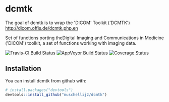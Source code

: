 # dcmtk

The goal of dcmtk is to wrap the 'DICOM' Toolkit ('DCMTK') http://dicom.offis.de/dcmtk.php.en

Set of functions porting theDigital Imaging and Communications in Medicine ('DICOM') toolkit, a set of functions working with imaging data.

[![Travis-CI Build Status](https://travis-ci.org/muschellij2/dcmtk.svg?branch=master)](https://travis-ci.org/muschellij2/dcmtk)
[![AppVeyor Build Status](https://ci.appveyor.com/api/projects/status/github/muschellij2/dcmtk?branch=master&svg=true)](https://ci.appveyor.com/project/muschellij2/dcmtk)
[![Coverage Status](https://img.shields.io/coveralls/muschellij2/dcmtk.svg)](https://coveralls.io/r/muschellij2/dcmtk?branch=master)


## Installation

You can install dcmtk from github with:

``` r
# install.packages("devtools")
devtools::install_github("muschellij2/dcmtk")
```
